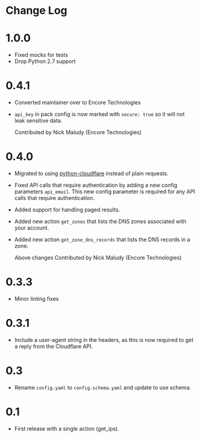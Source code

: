# Change Log

# 1.0.0

- Fixed mocks for tests
- Drop Python 2.7 support

# 0.4.1

- Converted maintainer over to Encore Technologies
- `api_key` in pack config is now marked with `secure: true` so it will not leak
  sensitive data.
  
  Contributed by Nick Maludy (Encore Technologies)

# 0.4.0

- Migrated to using [python-cloudflare](https://github.com/cloudflare/python-cloudflare)
  instead of plain requests.
- Fixed API calls that require authentication by adding a new config parameters
  `api_email`. This new config parameter is required for any API calls that require
  authentication.
- Added support for handling paged results.
- Added new action `get_zones` that lists the DNS zones associated with your account.
- Added new action `get_zone_dns_records` that lists the DNS records in a zone.
  
  Above changes Contributed by Nick Maludy (Encore Technologies)

# 0.3.3

- Minor linting fixes
  
# 0.3.1

- Include a user-agent string in the headers, as this is now required
  to get a reply from the Cloudflare API.

# 0.3

- Rename `config.yaml` to `config.schema.yaml` and update to use schema.

# 0.1

- First release with a single action (get_ips).
